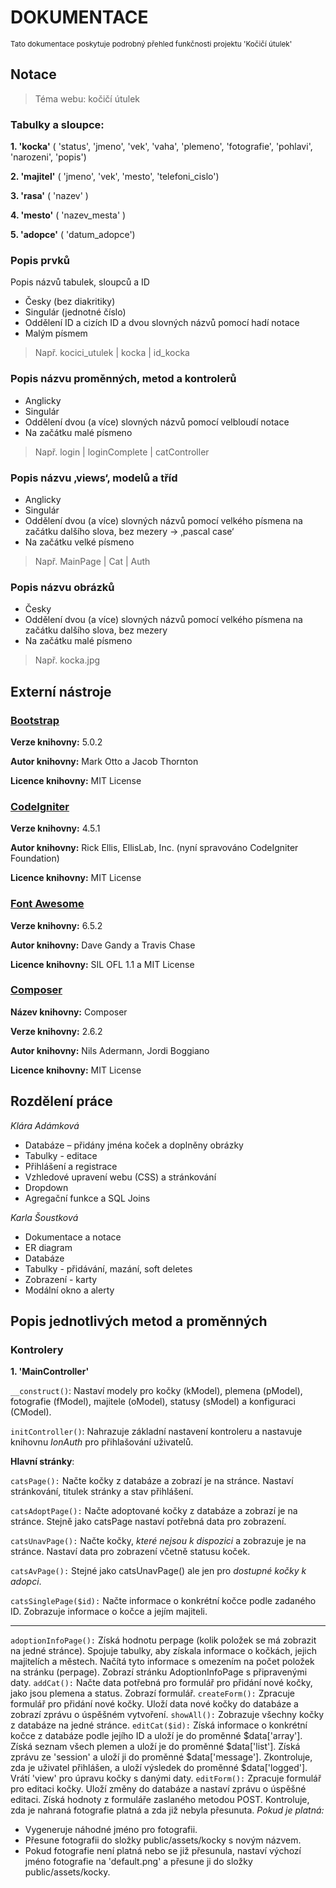 # DOKUMENTACE
<sup>Tato dokumentace poskytuje podrobný přehled funkčnosti projektu 'Kočičí útulek'</sup>


## Notace

> Téma webu: kočičí útulek

### Tabulky a sloupce:
__1.  'kocka'__ ( 'status', 'jmeno', 'vek', 'vaha', 'plemeno', 'fotografie', 'pohlavi', 'narozeni', 'popis')

__2. 'majitel'__ ( 'jmeno', 'vek', 'mesto', 'telefoni_cislo')

__3. 'rasa'__ ( 'nazev' )

__4. 'mesto'__ ( 'nazev_mesta' )

__5. 'adopce'__ ( 'datum_adopce') 


### Popis prvků
Popis názvů tabulek, sloupců a ID
- Česky (bez diakritiky)
- Singulár (jednotné číslo)
- Oddělení ID a cizích ID a dvou slovných názvů pomocí hadí notace
- Malým písmem
> Např. kocici_utulek | kocka | id_kocka


### Popis názvu proměnných, metod a kontrolerů
- Anglicky
- Singulár
- Oddělení dvou (a více) slovných názvů pomocí velbloudí notace
- Na začátku malé písmeno
> Např. login | loginComplete | catController


### Popis názvu ‚views‘, modelů a tříd
- Anglicky
- Singulár
- Oddělení dvou (a více) slovných názvů pomocí velkého písmena na začátku dalšího slova, bez mezery -> ‚pascal case‘
- Na začátku velké písmeno
> Např. MainPage | Cat | Auth


### Popis názvu obrázků
- Česky
- Oddělení dvou (a více) slovných názvů pomocí velkého písmena na začátku dalšího slova, bez mezery
- Na začátku malé písmeno
> Např. kocka.jpg


## Externí nástroje

### __[Bootstrap](https://getbootstrap.com)__

__Verze knihovny:__ 5.0.2

__Autor knihovny:__ Mark Otto a Jacob Thornton

__Licence knihovny:__ MIT License



### __[CodeIgniter](https://codeigniter.com)__
__Verze knihovny:__ 4.5.1

__Autor knihovny:__ Rick Ellis, EllisLab, Inc. (nyní spravováno CodeIgniter Foundation)

__Licence knihovny:__ MIT License


### __[Font Awesome](https://fontawesome.com)__
__Verze knihovny:__ 6.5.2

__Autor knihovny:__ Dave Gandy a Travis Chase

__Licence knihovny:__ SIL OFL 1.1 a MIT License


### __[Composer](https://getcomposer.org)__
__Název knihovny:__ Composer

__Verze knihovny:__ 2.6.2

__Autor knihovny:__ Nils Adermann, Jordi Boggiano

__Licence knihovny:__ MIT License


## Rozdělení práce

_Klára Adámková_
-	Databáze – přidány jména koček a doplněny obrázky
-	Tabulky - editace
-	Přihlášení a registrace
-	Vzhledové upravení webu (CSS) a stránkování
-	Dropdown
-	Agregační funkce a SQL Joins

_Karla Šoustková_
-	Dokumentace a notace
-	ER diagram
-	Databáze
-	Tabulky - přidávání, mazání, soft deletes
-	Zobrazení - karty
-	Modální okno a alerty

## Popis jednotlivých metod a proměnných
### Kontrolery

__1. 'MainController'__

```__construct()```: Nastaví modely pro kočky (kModel), plemena (pModel), fotografie (fModel), majitele (oModel), statusy (sModel) a konfiguraci (CModel).

```initController()```: Nahrazuje základní nastavení kontroleru a nastavuje knihovnu _IonAuth_ pro přihlašování uživatelů.

__Hlavní stránky__:

```catsPage():``` Načte kočky z databáze a zobrazí je na stránce. Nastaví stránkování, titulek stránky a stav přihlášení.

```catsAdoptPage():``` Načte adoptované kočky z databáze a zobrazí je na stránce. Stejně jako catsPage nastaví potřebná data pro zobrazení.

```catsUnavPage():``` Načte kočky, _které nejsou k dispozici_ a zobrazuje je na stránce. Nastaví data pro zobrazení včetně statusu koček.

```catsAvPage():``` Stejné jako catsUnavPage() ale jen pro _dostupné kočky k adopci_.

```catsSinglePage($id):``` Načte informace o konkrétní kočce podle zadaného ID. Zobrazuje informace o kočce a jejím majiteli.

------------

```adoptionInfoPage():``` Získá hodnotu perpage (kolik položek se má zobrazit na jedné stránce). Spojuje tabulky, aby získala informace o kočkách, jejich majitelích a městech.
Načítá tyto informace s omezením na počet položek na stránku (perpage). Zobrazí stránku AdoptionInfoPage s připravenými daty.
```addCat():``` Načte data potřebná pro formulář pro přidání nové kočky, jako jsou plemena a status. Zobrazí formulář.
```createForm():``` Zpracuje formulář pro přidání nové kočky. Uloží data nové kočky do databáze a zobrazí zprávu o úspěšném vytvoření.
```showAll():``` Zobrazuje všechny kočky z databáze na jedné stránce.
```editCat($id):``` Získá informace o konkrétní kočce z databáze podle jejího ID a uloží je do proměnné $data['array']. Získá seznam všech plemen a uloží je do proměnné $data['list']. Získá zprávu ze 'session' a uloží ji do proměnné $data['message']. Zkontroluje, zda je uživatel přihlášen, a uloží výsledek do proměnné $data['logged']. Vrátí 'view' pro úpravu kočky s danými daty.
```editForm():``` Zpracuje formulář pro editaci kočky. Uloží změny do databáze a nastaví zprávu o úspěšné editaci. Získá hodnoty z formuláře zaslaného metodou POST. Kontroluje, zda je nahraná fotografie platná a zda již nebyla přesunuta. _Pokud je platná:_
- Vygeneruje náhodné jméno pro fotografii.
- Přesune fotografii do složky public/assets/kocky s novým názvem.
- Pokud fotografie není platná nebo se již přesunula, nastaví výchozí jméno fotografie na 'default.png' a přesune ji do složky public/assets/kocky.






